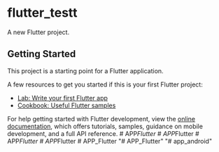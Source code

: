 # flutter_testt

A new Flutter project.

## Getting Started

This project is a starting point for a Flutter application.

A few resources to get you started if this is your first Flutter project:

- [Lab: Write your first Flutter app](https://docs.flutter.dev/get-started/codelab)
- [Cookbook: Useful Flutter samples](https://docs.flutter.dev/cookbook)

For help getting started with Flutter development, view the
[online documentation](https://docs.flutter.dev/), which offers tutorials,
samples, guidance on mobile development, and a full API reference.
#   A P P _ F l u t t e r  
 #   A P P _ F l u t t e r  
 #   A P P _ F l u t t e r  
 #   A P P _ F l u t t e r  
 #   A P P _ F l u t t e r  
 "# APP_Flutter" 
"# app_android" 
